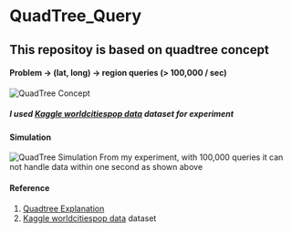 # QuadTree_Query
## This repositoy is based on quadtree concept
#### Problem -> (lat, long) -> region queries (> 100,000 / sec)

![QuadTree Concept](https://i.imgur.com/Je9aZAx.jpg "QuadTree Concept")

##### I used [Kaggle worldcitiespop data](https://www.kaggle.com/max-mind/world-cities-database#worldcitiespop.csv) dataset for experiment

#### Simulation
![QuadTree Simulation](https://i.imgur.com/zClUHqx.png "QuadTree Simulation")
From my experiment, with 100,000 queries it can not handle data within one second as shown above

#### Reference
1. [Quadtree Explanation](http://jimkang.com/quadtreevis/)
2. [Kaggle worldcitiespop data](https://www.kaggle.com/max-mind/world-cities-database#worldcitiespop.csv) dataset